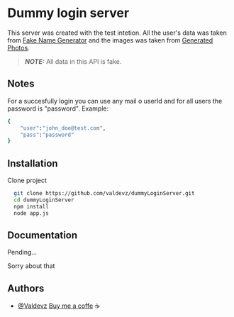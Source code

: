 
# Dummy login server

This server was created with the test intetion. All the user's data was taken from [Fake Name Generator](https://www.fakenamegenerator.com/) and the images was taken from [Generated Photos](https://generated.photos/).

> **_NOTE:_**  All data in this API is fake.


## Notes

For a succesfully login you can use any mail o userId and for all users the password is "password". Example:

```bash
{
    "user":"john_doe@test.com",
    "pass":"password"
}
```

## Installation

Clone project

```bash
  git clone https://github.com/valdevz/dummyLoginServer.git
  cd dummyLoginServer
  npm install
  node app.js
```
    
## Documentation

Pending...

Sorry about that


## Authors

- [@Valdevz](https://github.com/valdevz)
[Buy me a coffe](https://www.buymeacoffee.com/jvaldevz9) ☕️
